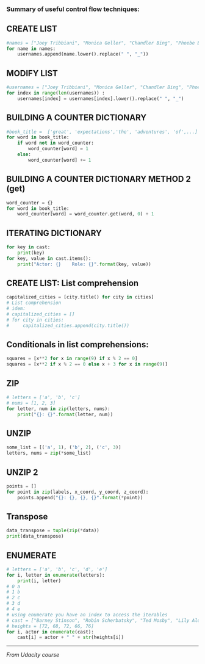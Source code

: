 ### Summary of useful control flow techniques: 

## CREATE LIST
```python
#names = ["Joey Tribbiani", "Monica Geller", "Chandler Bing", "Phoebe Buffay"]
for name in names:
    usernames.append(name.lower().replace(" ", "_"))
```


## MODIFY LIST 
```python
#usernames = ["Joey Tribbiani", "Monica Geller", "Chandler Bing", "Phoebe Buffay"]
for index in range(len(usernames)) :
    usernames[index] = usernames[index].lower().replace(" ", "_")
```


## BUILDING A COUNTER DICTIONARY 
```python
#book_title =  ['great', 'expectations','the', 'adventures', 'of',...]
for word in book_title:
    if word not in word_counter:
        word_counter[word] = 1
    else:
        word_counter[word] += 1
```


## BUILDING A COUNTER DICTIONARY METHOD 2 (get)
```python
word_counter = {}
for word in book_title:
    word_counter[word] = word_counter.get(word, 0) + 1
```
    

## ITERATING DICTIONARY
```python
for key in cast:
    print(key)
for key, value in cast.items():
    print("Actor: {}    Role: {}".format(key, value))
```


## CREATE LIST: List comprehension
```python
capitalized_cities = [city.title() for city in cities]  
# List comprehension
# idem:
# capitalized_cities = []
# for city in cities:
#     capitalized_cities.append(city.title())
```

## Conditionals in list comprehensions:
```python
squares = [x**2 for x in range(9) if x % 2 == 0]
squares = [x**2 if x % 2 == 0 else x + 3 for x in range(9)]
```

## ZIP
```python
# letters = ['a', 'b', 'c']
# nums = [1, 2, 3]
for letter, num in zip(letters, nums):
    print("{}: {}".format(letter, num))
```

## UNZIP
```python
some_list = [('a', 1), ('b', 2), ('c', 3)]
letters, nums = zip(*some_list)
```


## UNZIP 2
```python
points = []
for point in zip(labels, x_coord, y_coord, z_coord):
    points.append("{}: {}, {}, {}".format(*point))
```

## Transpose
```python
data_transpose = tuple(zip(*data))
print(data_transpose)
```

## ENUMERATE
```python
# letters = ['a', 'b', 'c', 'd', 'e']
for i, letter in enumerate(letters):
    print(i, letter)
# 0 a
# 1 b
# 2 c
# 3 d
# 4 e
# using enumerate you have an index to access the iterables
# cast = ["Barney Stinson", "Robin Scherbatsky", "Ted Mosby", "Lily Aldrin", "Marshall Eriksen"]
# heights = [72, 68, 72, 66, 76]
for i, actor in enumerate(cast):
    cast[i] = actor + " " + str(heights[i])
```

---
*From Udacity course*

